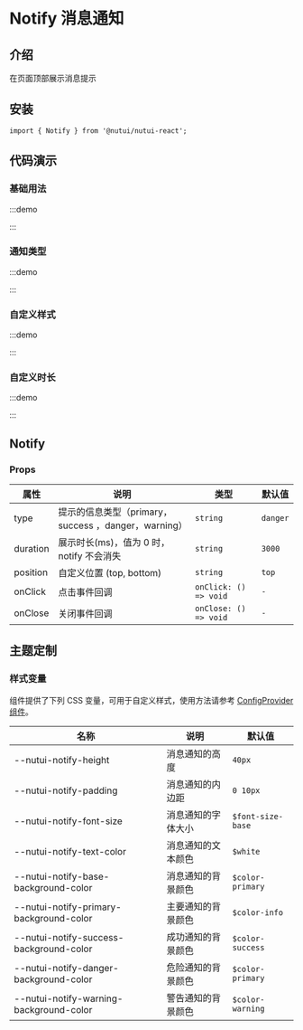 # Notify 消息通知

## 介绍

在页面顶部展示消息提示

## 安装

```tsx
import { Notify } from '@nutui/nutui-react';
```

## 代码演示

### 基础用法

:::demo

<CodeBlock src='h5/demo1.tsx'></CodeBlock>

:::

### 通知类型

:::demo

<CodeBlock src='h5/demo2.tsx'></CodeBlock>

:::

### 自定义样式

:::demo

<CodeBlock src='h5/demo3.tsx'></CodeBlock>

:::

### 自定义时长

:::demo

<CodeBlock src='h5/demo4.tsx'></CodeBlock>

:::

## Notify

### Props

| 属性 | 说明 | 类型 | 默认值 |
| --- | --- | --- | --- |
| type | 提示的信息类型（primary，success ，danger，warning） | `string` | `danger` |
| duration | 展示时长(ms)，值为 0 时，notify 不会消失 | `string` | `3000` |
| position | 自定义位置 (top, bottom) | `string` | `top` |
| onClick | 点击事件回调 | `onClick: () => void` | `-` |
| onClose | 关闭事件回调 | `onClose: () => void` | `-` |

## 主题定制

### 样式变量

组件提供了下列 CSS 变量，可用于自定义样式，使用方法请参考 [ConfigProvider 组件](#/zh-CN/component/configprovider)。

| 名称 | 说明 | 默认值 |
| --- | --- | --- |
| \--nutui-notify-height | 消息通知的高度 | `40px` |
| \--nutui-notify-padding | 消息通知的内边距 | `0 10px` |
| \--nutui-notify-font-size | 消息通知的字体大小 | `$font-size-base` |
| \--nutui-notify-text-color | 消息通知的文本颜色 | `$white` |
| \--nutui-notify-base-background-color | 消息通知的背景颜色 | `$color-primary` |
| \--nutui-notify-primary-background-color | 主要通知的背景颜色 | `$color-info` |
| \--nutui-notify-success-background-color | 成功通知的背景颜色 | `$color-success` |
| \--nutui-notify-danger-background-color | 危险通知的背景颜色 | `$color-primary` |
| \--nutui-notify-warning-background-color | 警告通知的背景颜色 | `$color-warning` |